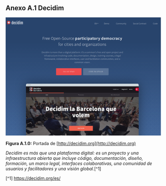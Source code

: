 ## Anexo A.1 Decidim

![image alt text](image_0.png)

**Figura A.1.0:** Portada de [http://decidim.org](http://decidim.org) 

*Decidim es más que una plataforma digital: es un proyecto y una infraestructura abierta que incluye código, documentación, diseño, formación, un marco legal, interfaces colaborativas, una comunidad de usuarios y facilitadores y una visión global.*[^1]

[^1] https://decidim.org/es/
